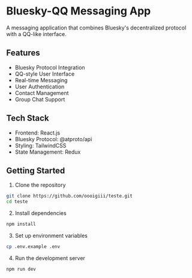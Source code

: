 # Bluesky-QQ Messaging App

A messaging application that combines Bluesky's decentralized protocol with a QQ-like interface.

## Features
- Bluesky Protocol Integration
- QQ-style User Interface
- Real-time Messaging
- User Authentication
- Contact Management
- Group Chat Support

## Tech Stack
- Frontend: React.js
- Bluesky Protocol: @atproto/api
- Styling: TailwindCSS
- State Management: Redux

## Getting Started

1. Clone the repository
```bash
git clone https://github.com/oooigiii/teste.git
cd teste
```

2. Install dependencies
```bash
npm install
```

3. Set up environment variables
```bash
cp .env.example .env
```

4. Run the development server
```bash
npm run dev
```
